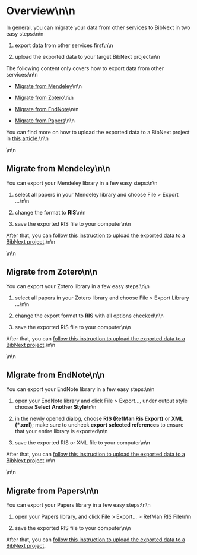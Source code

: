 # Overview\n\n

In general, you can migrate your data from other services to BibNext in two easy steps:\n\n

1. export data from other services first\n\n

2. upload the exported data to your target BibNext project\n\n

The following content only covers how to export data from other services:\n\n

* [Migrate from Mendeley](#mendeley)\n\n

* [Migrate from Zotero](#zotero)\n\n

* [Migrate from EndNote](#endnote)\n\n

* [Migrate from Papers](#papers)\n\n

You can find more on how to upload the exported data to a BibNext project in <a href='/docs/import-manage-papers'>this article</a>.\n\n

<a name='mendeley'></a>\n\n

## Migrate from Mendeley\n\n

You can export your Mendeley library in a few easy steps:\n\n

1. select all papers in your Mendeley library and choose File > Export ...\n\n

2. change the format to <strong>RIS</strong>\n\n

3. save the exported RIS file to your computer\n\n

After that, you can <a href='/docs/import-manage-papers'>follow this instruction to upload the exported data to a BibNext project</a>.\n\n

<a name='zotero'></a>\n\n

## Migrate from Zotero\n\n

You can export your Zotero library in a few easy steps:\n\n

1. select all papers in your Zotero library and choose File > Export Library ...\n\n

2. change the export format to <strong>RIS</strong> with all options checked\n\n

3. save the exported RIS file to your computer\n\n

After that, you can <a href='/docs/import-manage-papers'>follow this instruction to upload the exported data to a BibNext project</a>.\n\n

<a name='endnote'></a>\n\n

## Migrate from EndNote\n\n

You can export your EndNote library in a few easy steps:\n\n

1. open your EndNote library and click File > Export..., under output style choose **Select Another Style**\n\n

2. in the newly opened dialog, choose <strong>RIS (RefMan Ris Export)</strong> or <strong>XML (*.xml)</strong>; make sure to uncheck **export selected references** to ensure that your entire library is exported\n\n

3. save the exported RIS or XML file to your computer\n\n

After that, you can <a href='/docs/import-manage-papers'>follow this instruction to upload the exported data to a BibNext project</a>.\n\n

<a name='papers'></a>\n\n

## Migrate from Papers\n\n

You can export your Papers library in a few easy steps:\n\n

1. open your Papers library, and click File > Export... > RefMan RIS File\n\n

2. save the exported RIS file to your computer\n\n

After that, you can <a href='/docs/import-manage-papers'>follow this instruction to upload the exported data to a BibNext project</a>.  

